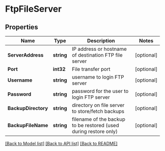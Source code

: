 # FtpFileServer

## Properties

Name | Type | Description | Notes
------------ | ------------- | ------------- | -------------
**ServerAddress** | **string** | IP address or hostname of destination FTP file server | [optional] 
**Port** | **int32** | File transfer port | [optional] 
**Username** | **string** | username to login FTP server | [optional] 
**Password** | **string** | password for the user to login FTP server | [optional] 
**BackupDirectory** | **string** | directory on file server to store/fetch backups | [optional] 
**BackupFileName** | **string** | filename of the backup to be restored (used during restore only) | [optional] 

[[Back to Model list]](../README.md#documentation-for-models) [[Back to API list]](../README.md#documentation-for-api-endpoints) [[Back to README]](../README.md)


